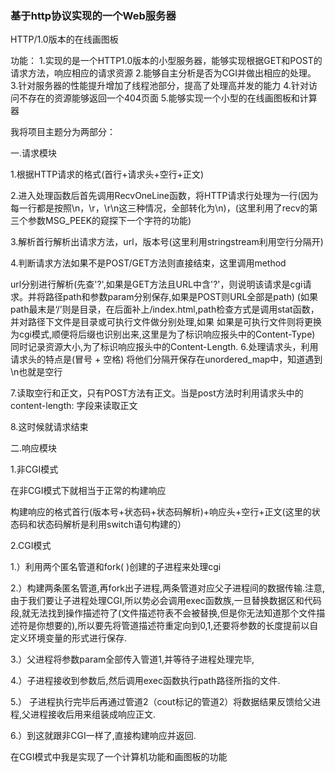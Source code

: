 ### 基于http协议实现的一个Web服务器
HTTP/1.0版本的在线画图板

功能： 1.实现的是一个HTTP1.0版本的小型服务器，能够实现根据GET和POST的请求方法，响应相应的请求资源 2.能够自主分析是否为CGI并做出相应的处理。 3.针对服务器的性能提升增加了线程池部分，提高了处理高并发的能力 4.针对访问不存在的资源能够返回一个404页面 5.能够实现一个小型的在线画图板和计算器

我将项目主题分为两部分：

一.请求模块

1.根据HTTP请求的格式(首行+请求头+空行+正文)

2.进入处理函数后首先调用RecvOneLine函数，将HTTP请求行处理为一行(因为每一行都是按照\n，\r，\r\n这三种情况，全部转化为\n)，(这里利用了recv的第三个参数MSG_PEEK的窥探下一个字符的功能)

3.解析首行解析出请求方法，url，版本号(这里利用stringstream利用空行分隔开)

4.判断请求方法如果不是POST/GET方法则直接结束，这里调用method

url分别进行解析(先查'?',如果是GET方法且URL中含'?'，则说明该请求是cgi请求。并将路径path和参数param分别保存,如果是POST则URL全部是path) (如果path最末是‘/’则是目录，在后面补上/index.html,path检查方式是调用stat函数，并对路径下文件是目录或可执行文件做分别处理,如果 如果是可执行文件则将更换为cgi模式,顺便将后缀也识别出来,这里是为了标识响应报头中的Content-Type) 同时记录资源大小,为了标识响应报头中的Content-Length.
6.处理请求头，利用请求头的特点是(冒号 + 空格) 将他们分隔开保存在unordered_map中，知道遇到\n也就是空行

7.读取空行和正文，只有POST方法有正文。当是post方法时利用请求头中的content-length: 字段来读取正文

8.这时候就请求结束

二.响应模块

1.非CGI模式

在非CGI模式下就相当于正常的构建响应

构建响应的格式首行(版本号+状态码+状态码解析)+响应头+空行+正文(这里的状态码和状态码解析是利用switch语句构建的）

2.CGI模式

  1.）利用两个匿名管道和fork( )创建的子进程来处理cgi  
  
  2.）构建两条匿名管道,再fork出子进程,两条管道对应父子进程间的数据传输.注意,由于我们要让子进程处理CGI,所以势必会调用exec函数族,一旦替换数据区和代码段,就无法找到操作描述符了(文件描述符表不会被替换,但是你无法知道那个文件描述符是你想要的),所以要先将管道描述符重定向到0,1,还要将参数的长度提前以自定义环境变量的形式进行保存.  
  
  3.）父进程将参数param全部传入管道1,并等待子进程处理完毕,  
  
  4.）子进程接收到参数后,然后调用exec函数执行path路径所指的文件.  
  
  5.） 子进程执行完毕后再通过管道2（cout标记的管道2）将数据结果反馈给父进程,父进程接收后用来组装成响应正文.  
  
  6.）到这就跟非CGI一样了,直接构建响应并返回.  
  

  在CGI模式中我是实现了一个计算机功能和画图板的功能
